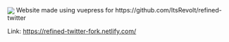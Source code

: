 <img align="center" src="https://i.imgur.com/bMdJZTj.png" />
Website made using vuepress for https://github.com/ItsRevolt/refined-twitter

Link: https://refined-twitter-fork.netlify.com/
